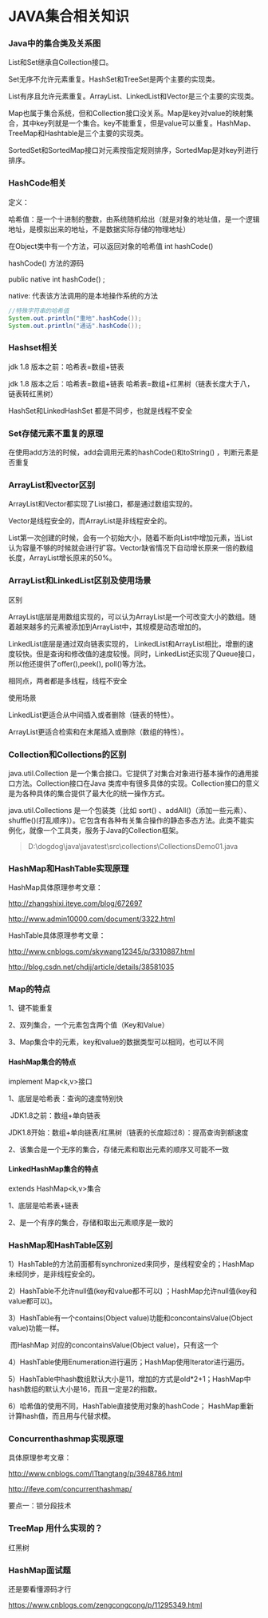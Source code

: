 # JAVA集合相关知识

### **Java中的集合类及关系图**

List和Set继承自Collection接口。

Set无序不允许元素重复。HashSet和TreeSet是两个主要的实现类。

List有序且允许元素重复。ArrayList、LinkedList和Vector是三个主要的实现类。

Map也属于集合系统，但和Collection接口没关系。Map是key对value的映射集合，其中key列就是一个集合。key不能重复，但是value可以重复。HashMap、TreeMap和Hashtable是三个主要的实现类。

SortedSet和SortedMap接口对元素按指定规则排序，SortedMap是对key列进行排序。

### HashCode相关

定义：

哈希值：是一个十进制的整数，由系统随机给出（就是对象的地址值，是一个逻辑地址，是模拟出来的地址，不是数据实际存储的物理地址）

在Object类中有一个方法，可以返回对象的哈希值  int hashCode()

 hashCode() 方法的源码

 public native int hashCode() ;

 native: 代表该方法调用的是本地操作系统的方法

```java
//特殊字符串的哈希值
System.out.println("重地".hashCode());
System.out.println("通话".hashCode());
```

### Hashset相关

jdk 1.8 版本之前：哈希表=数组+链表

jdk 1.8 版本之后：哈希表=数组+链表  哈希表=数组+红黑树（链表长度大于八，链表转红黑树）

HashSet和LinkedHashSet 都是不同步，也就是线程不安全

### Set存储元素不重复的原理

在使用add方法的时候，add会调用元素的hashCode()和toString() ，判断元素是否重复



### **ArrayList和vector区别**

ArrayList和Vector都实现了List接口，都是通过数组实现的。

Vector是线程安全的，而ArrayList是非线程安全的。

List第一次创建的时候，会有一个初始大小，随着不断向List中增加元素，当List 认为容量不够的时候就会进行扩容。Vector缺省情况下自动增长原来一倍的数组长度，ArrayList增长原来的50%。

### **ArrayList和LinkedList区别及使用场景**

区别

ArrayList底层是用数组实现的，可以认为ArrayList是一个可改变大小的数组。随着越来越多的元素被添加到ArrayList中，其规模是动态增加的。

LinkedList底层是通过双向链表实现的， LinkedList和ArrayList相比，增删的速度较快。但是查询和修改值的速度较慢。同时，LinkedList还实现了Queue接口，所以他还提供了offer(),peek(), poll()等方法。

相同点，两者都是多线程，线程不安全

使用场景

LinkedList更适合从中间插入或者删除（链表的特性）。

ArrayList更适合检索和在末尾插入或删除（数组的特性）。

### **Collection和Collections的区别**

java.util.Collection 是一个集合接口。它提供了对集合对象进行基本操作的通用接口方法。Collection接口在Java 类库中有很多具体的实现。Collection接口的意义是为各种具体的集合提供了最大化的统一操作方式。

java.util.Collections 是一个包装类（比如 sort() 、addAll()（添加一些元素）、shuffle()(打乱顺序)）。它包含有各种有关集合操作的静态多态方法。此类不能实例化，就像一个工具类，服务于Java的Collection框架。

> D:\dogdog\java\javatest\src\collections\CollectionsDemo01.java

### **HashMap和HashTable实现原理**

HashMap具体原理参考文章：

http://zhangshixi.iteye.com/blog/672697

http://www.admin10000.com/document/3322.html

HashTable具体原理参考文章：

http://www.cnblogs.com/skywang12345/p/3310887.html

http://blog.csdn.net/chdjj/article/details/38581035

### Map的特点

1、键不能重复

2、双列集合，一个元素包含两个值（Key和Value）

3、Map集合中的元素，key和value的数据类型可以相同，也可以不同

#### HashMap集合的特点

implement Map<k,v>接口

1、底层是哈希表：查询的速度特别快

​		JDK1.8之前：数组+单向链表

​		JDK1.8开始：数组+单向链表/红黑树（链表的长度超过8）：提高查询到额速度

2、该集合是一个无序的集合，存储元素和取出元素的顺序又可能不一致

#### LinkedHashMap集合的特点

extends HashMap<k,v>集合

1、底层是哈希表+链表

2、是一个有序的集合，存储和取出元素顺序是一致的



### **HashMap和HashTable区别**

1）HashTable的方法前面都有synchronized来同步，是线程安全的；HashMap未经同步，是非线程安全的。

2）HashTable不允许null值(key和value都不可以) ；HashMap允许null值(key和value都可以)。

3）HashTable有一个contains(Object value)功能和concontainsValue(Object value)功能一样。

​		而HashMap 对应的concontainsValue(Object value)，只有这一个

4）HashTable使用Enumeration进行遍历；HashMap使用Iterator进行遍历。

5）HashTable中hash数组默认大小是11，增加的方式是old*2+1；HashMap中hash数组的默认大小是16，而且一定是2的指数。

6）哈希值的使用不同，HashTable直接使用对象的hashCode； HashMap重新计算hash值，而且用与代替求模。

### **Concurrenthashmap实现原理**

具体原理参考文章：

http://www.cnblogs.com/ITtangtang/p/3948786.html

http://ifeve.com/concurrenthashmap/

要点一：锁分段技术

### TreeMap 用什么实现的？

红黑树



### HashMap面试题

还是要看懂源码才行

 https://www.cnblogs.com/zengcongcong/p/11295349.html 
